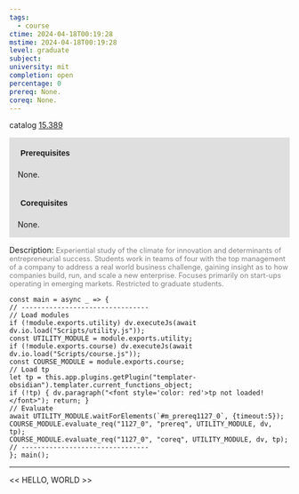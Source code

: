 ```yaml
---
tags:
  - course
ctime: 2024-04-18T00:19:28
mstime: 2024-04-18T00:19:28
level: graduate
subject: 
university: mit
completion: open
percentage: 0
prereq: None.
coreq: None.
---
```


catalog [15.389](http://student.mit.edu/catalog/m15b.html#15.389)

<span style="display: block; padding: 15px; background-color: rgb(100, 100, 100, 0.2);"><font id="m_prereq1127_0" style="display: block; font-family: Arial, sans-serif; font-weight: bold; padding: 5px">Prerequisites</font><br><span id="prereq1127_0">None.</span></span>
<span style="display: block; padding: 15px; background-color: rgb(100, 100, 100, 0.2);"><font id="m_coreq1127_0" style="display: block; font-family: Arial, sans-serif; font-weight: bold; padding: 5px">Corequisites</font><br><span id="coreq1127_0">None.</span></span>

<font style="">Description:</font>
<font style="color: grey; font-size: 0.8rem;">Experiential study of the climate for innovation and determinants of entrepreneurial success. Students work in teams of four with the top management of a company to address a real world business challenge, gaining insight as to how companies build, run, and scale a new enterprise. Focuses primarily on start-ups operating in emerging markets. Restricted to graduate students.</font>

```dataviewjs
const main = async _ => {
// --------------------------------
// Load modules
if (!module.exports.utility) dv.executeJs(await dv.io.load("Scripts/utility.js"));
const UTILITY_MODULE = module.exports.utility;
if (!module.exports.course) dv.executeJs(await dv.io.load("Scripts/course.js"));
const COURSE_MODULE = module.exports.course;
// Load tp
let tp = this.app.plugins.getPlugin("templater-obsidian").templater.current_functions_object;
if (!tp) { dv.paragraph("<font style='color: red'>tp not loaded!</font>"); return; }
// Evaluate
await UTILITY_MODULE.waitForElements(`#m_prereq1127_0`, {timeout:5});
COURSE_MODULE.evaluate_req("1127_0", "prereq", UTILITY_MODULE, dv, tp);
COURSE_MODULE.evaluate_req("1127_0", "coreq", UTILITY_MODULE, dv, tp);
// --------------------------------
}; main();
```

---

<< HELLO, WORLD >>
